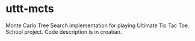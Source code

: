 # uttt-mcts
Monte Carlo Tree Search implementation for playing Ultimate Tic Tac Toe. School project. Code description is in croatian.
